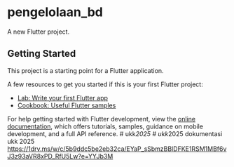 # pengelolaan_bd

A new Flutter project.

## Getting Started

This project is a starting point for a Flutter application.

A few resources to get you started if this is your first Flutter project:

- [Lab: Write your first Flutter app](https://docs.flutter.dev/get-started/codelab)
- [Cookbook: Useful Flutter samples](https://docs.flutter.dev/cookbook)

For help getting started with Flutter development, view the
[online documentation](https://docs.flutter.dev/), which offers tutorials,
samples, guidance on mobile development, and a full API reference.
#   u k k _ 2 0 2 5 
 
 #   u k k _ 2 0 2 5 
 
dokumentasi ukk 2025
https://1drv.ms/w/c/5b9ddc5be2eb32ca/EYaP_sSbmzBBlDFKE1RSM1MBf6vJ3z93aVR8xPD_RfU5Lw?e=YYJb3M
